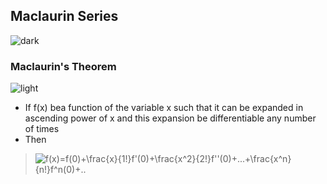 ## Maclaurin Series 
![dark](https://user-images.githubusercontent.com/12748752/132402918-976c6cc7-cc94-4267-9513-b3937504eb63.png)

### Maclaurin's Theorem
![light](https://user-images.githubusercontent.com/12748752/132402912-1a2a215e-de2f-4536-b28e-e75197136af9.png)
* If f(x) bea function of the variable x such that it can be expanded in ascending power of x and this expansion be differentiable any number of times
*  Then 
> <img src="https://latex.codecogs.com/svg.image?f(x)=f(0)&plus;\frac{x}{1!}f'(0)&plus;\frac{x^2}{2!}f''(0)&plus;...&plus;\frac{x^n}{n!}f^n(0)&plus;.." title="f(x)=f(0)+\frac{x}{1!}f'(0)+\frac{x^2}{2!}f''(0)+...+\frac{x^n}{n!}f^n(0)+.." />
